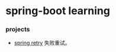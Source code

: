 # spring-boot learning

### projects

* [spring retry](https://github.com/Baker-abc/baker-learning-springboot/tree/master/learn-springretry) 失败重试。


